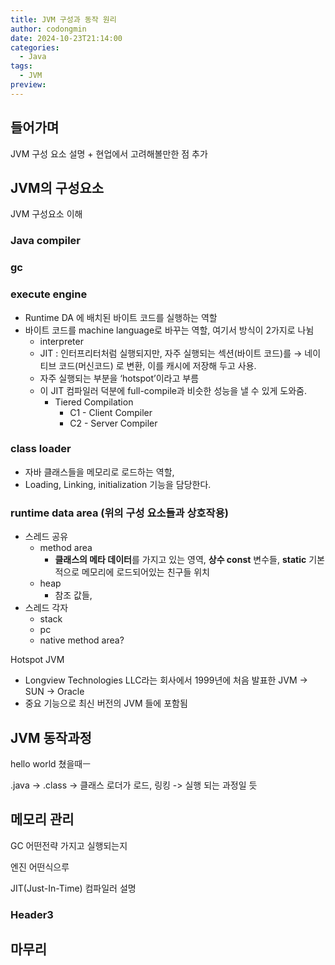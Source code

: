```yaml
---
title: JVM 구성과 동작 원리
author: codongmin
date: 2024-10-23T21:14:00
categories:
  - Java
tags:
  - JVM
preview:
---
```


## 들어가며

JVM 구성 요소 설명 + 현업에서 고려해볼만한 점 추가


## JVM의 구성요소 

JVM 구성요소 이해

### Java compiler
    
### gc
    

### execute engine

- Runtime DA 에 배치된 바이트 코드를 실행하는 역할
- 바이트 코드를 machine language로 바꾸는 역할, 여기서 방식이 2가지로 나뉨
    - interpreter
    - JIT : 인터프리터처럼 실행되지만, 자주 실행되는 섹션(바이트 코드)를 → 네이티브 코드(머신코드) 로 변환, 이를 캐시에 저장해 두고 사용.
    - 자주 실행되는 부분을 ‘hotspot’이라고 부름
    - 이 JIT 컴파일러 덕분에 full-compile과 비슷한 성능을 낼 수 있게 도와줌.
        - Tiered Compilation
            - C1 - Client Compiler
            - C2 - Server Compiler

### class loader

- 자바 클래스들을 메모리로 로드하는 역할,
- Loading, Linking, initialization 기능을 담당한다.

### **runtime data area (위의 구성 요소들과 상호작용)**

- 스레드 공유
    - method area
        - **클래스의 메타 데이터**를 가지고 있는 영역, **상수 const** 변수들, **static** 기본적으로 메모리에 로드되어있는 친구들 위치
    - heap
        - 참조 값들,
- 스레드 각자
    - stack
    - pc
    - native method area?

Hotspot JVM

- Longview Technologies LLC라는 회사에서 1999년에 처음 발표한 JVM → SUN → Oracle
- 중요 기능으로 최신 버전의 JVM 들에 포함됨



## JVM 동작과정 

hello world 쳤을때ㅡ 

.java -> .class -> 클래스 로더가 로드, 링킹 -> 실행 
되는 과정일 듯



## 메모리 관리

GC 어떤전략 가지고 실행되는지 

엔진 어떤식으루

JIT(Just-In-Time) 컴파일러 설명

### Header3

## 마무리
